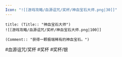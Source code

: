 ```yaml
---
Icon: "![[游戏攻略/血源诅咒/奖杯/神血宝石大师.png|30]]"
---
```

```ad-common-silver-trophy
title: (Title:: "神血宝石大师")
![[游戏攻略/血源诅咒/奖杯/神血宝石大师.png|100]]

(Comment:: "获得一颗极端稀有的神血宝石。")
```

#血源诅咒/奖杯 #奖杯 #奖杯/银

